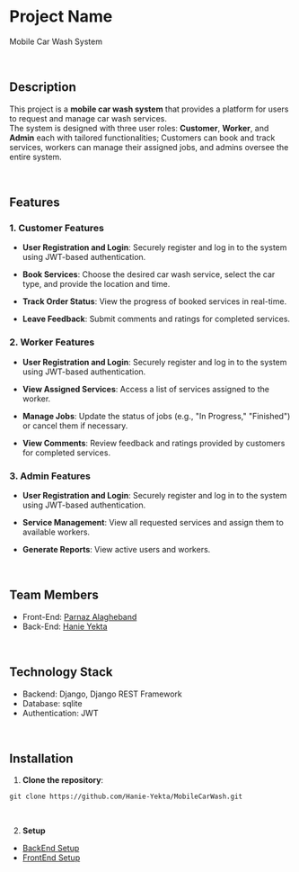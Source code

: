 # Project Name
Mobile Car Wash System

<br>

## Description
This project is a **mobile car wash system** that provides a platform
for users to request and manage car wash services.<br>
The system is designed with three user roles: **Customer**, **Worker**,
and **Admin** each with tailored functionalities; Customers can book and
track services, workers can manage their assigned jobs, and admins
oversee the entire system.

<br>

## Features
### 1. Customer Features
+ **User Registration and Login**: Securely register and log in to the system using JWT-based authentication.


+ **Book Services**: Choose the desired car wash service, select the car type, and provide the location and time.


+ **Track Order Status**: View the progress of booked services in real-time.


+ **Leave Feedback**: Submit comments and ratings for completed services.


### 2. Worker Features
+ **User Registration and Login**: Securely register and log in to the system using JWT-based authentication.


+ **View Assigned Services**: Access a list of services assigned to the worker.


+ **Manage Jobs**: Update the status of jobs (e.g., "In Progress," "Finished") or cancel them if necessary.


+ **View Comments**: Review feedback and ratings provided by customers for completed services.


### 3. Admin Features
+ **User Registration and Login**: Securely register and log in to the system using JWT-based authentication.


+ **Service Management**: View all requested services and assign them to available workers.


+ **Generate Reports**: View active users and workers.

<br>

## Team Members
+ Front-End: <a href="https://github.com/parnazalagheband">Parnaz Alagheband</a>
+ Back-End: <a href="https://github.com/Hanie-Yekta">Hanie Yekta</a>

<br>


## Technology Stack
+ Backend: Django, Django REST Framework
+ Database: sqlite
+ Authentication: JWT

<br>

## Installation
1. **Clone the repository**:
```
git clone https://github.com/Hanie-Yekta/MobileCarWash.git
```

<br>

2. **Setup**
+ <a href="">BackEnd Setup</a>
+ <a href="">FrontEnd Setup</a>



